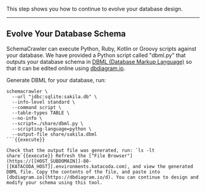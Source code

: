 This step shows you how to continue to evolve your database design.

-----

## Evolve Your Database Schema

SchemaCrawler can execute Python, Ruby, Kotlin or Groovy scripts against your database. We have provided a Python script called "dbml.py" that outputs your database schema in [DBML (Database Markup Language)](https://www.dbml.org/home/) so that it can be edited online using [dbdiagram.io](https://dbdiagram.io/d).

Generate DBML for your database, run:

```
schemacrawler \
  --url "jdbc:sqlite:sakila.db" \
  --info-level standard \
  --command script \
  --table-types TABLE \
  --no-info \
  --script=./share/dbml.py \
  --scripting-language=python \
  --output-file share/sakila.dbml
```{{execute}}

Check that the output file was generated, run: `ls -lt share`{{execute}} Refresh the ["File Browser"](https://[[HOST_SUBDOMAIN]]-80-[[KATACODA_HOST]].environments.katacoda.com), and view the generated DBML file. Copy the contents of the file, and paste into [dbdiagram.io](https://dbdiagram.io/d). You can continue to design and modify your schema using this tool. 
